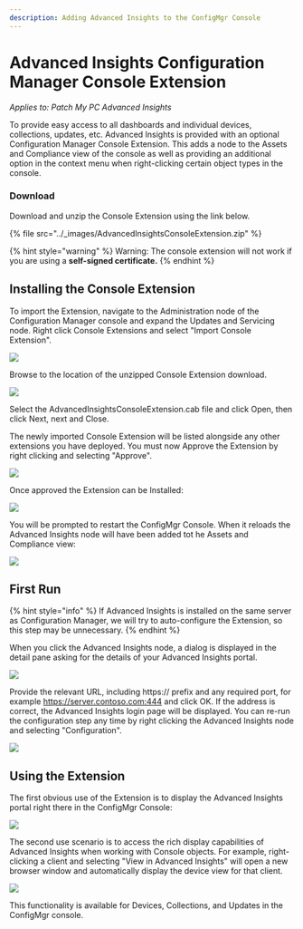 ```yaml
---
description: Adding Advanced Insights to the ConfigMgr Console
---
```


# Advanced Insights Configuration Manager Console Extension

_Applies to: Patch My PC Advanced Insights_

To provide easy access to all dashboards and individual devices, collections, updates, etc. Advanced Insights is provided with an optional Configuration Manager Console Extension. This adds a node to the Assets and Compliance view of the console as well as providing an additional option in the context menu when right-clicking certain object types in the console.

### Download

Download and unzip the Console Extension using the link below.

{% file src="../_images/AdvancedInsightsConsoleExtension.zip" %}

{% hint style="warning" %}
Warning: The console extension will not work if you are using a **self-signed certificate.**&#x20;
{% endhint %}

## Installing the Console Extension

To import the Extension, navigate to the Administration node of the Configuration Manager console and expand the Updates and Servicing node. Right click Console Extensions and select "Import Console Extension".

![](../_images/image%20%281808%29.png%20"Import%20Console%20%20Extension")

Browse to the location of the unzipped Console Extension download.

![](../_images/2024-07-29_10-52-41.PNG%20"Browse%20to%20the%20location%20of%20the%20unzipped%20download%20file")

Select the AdvancedInsightsConsoleExtension.cab file and click Open, then click Next, next and Close.

The newly imported Console Extension will be listed alongside any other extensions you have deployed. You must now Approve the Extension by right clicking and selecting "Approve".

![](../_images/image%20%281810%29.png%20"Approving%20the%20Extension")

Once approved the Extension can be Installed:

![](../_images/image%20%281812%29.png%20"Installing%20the%20Extension")

&#x20;You will be prompted to restart the ConfigMgr Console. When it reloads the Advanced Insights node will have been added tot he Assets and Compliance view:

![](../_images/image%20%281813%29.png%20"")

## First Run

{% hint style="info" %}
If Advanced Insights is installed on the same server as Configuration Manager, we will try to auto-configure the Extension, so this step may be unnecessary.
{% endhint %}

When you click the Advanced Insights node, a dialog is displayed in the detail pane asking for the details of your Advanced Insights portal.

![](../_images/2024-07-25_16-46-39.PNG%20"Configuring%20the%20Extension")

Provide the relevant URL, including https:// prefix and any required port, for example https://server.contoso.com:444 and click OK. If the address is correct, the Advanced Insights login page will be displayed. You can re-run the configuration step any time by right clicking the Advanced Insights node and selecting "Configuration".&#x20;

![](../_images/image%20%281815%29.png%20"Reconfigure%20the%20Extension")

## Using the Extension

The first obvious use of the Extension is to display the Advanced Insights portal right there in the ConfigMgr Console:

![](../_images/image%20%281816%29.png%20"Advanced%20Insights%20in%20the%20Console")

The second use scenario is to access the rich display capabilities of Advanced Insights when working with Console objects. For example, right-clicking a client and selecting "View in Advanced Insights" will open a new browser window and automatically display the device view for that client.

![](../_images/Console%20Extension.gif%20"View%20Device%20in%20Advanced%20Insights")

This functionality is available for Devices, Collections, and Updates in the ConfigMgr console.
